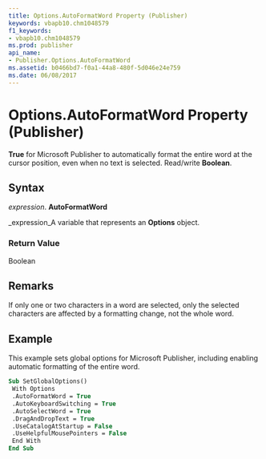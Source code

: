 ```yaml
---
title: Options.AutoFormatWord Property (Publisher)
keywords: vbapb10.chm1048579
f1_keywords:
- vbapb10.chm1048579
ms.prod: publisher
api_name:
- Publisher.Options.AutoFormatWord
ms.assetid: b0466bd7-f0a1-44a8-480f-5d046e24e759
ms.date: 06/08/2017
---
```



# Options.AutoFormatWord Property (Publisher)

 **True** for Microsoft Publisher to automatically format the entire word at the cursor position, even when no text is selected. Read/write **Boolean**.


## Syntax

 _expression_. **AutoFormatWord**

 _expression_A variable that represents an  **Options** object.


### Return Value

Boolean


## Remarks

If only one or two characters in a word are selected, only the selected characters are affected by a formatting change, not the whole word.


## Example

This example sets global options for Microsoft Publisher, including enabling automatic formatting of the entire word.


```vb
Sub SetGlobalOptions() 
 With Options 
 .AutoFormatWord = True 
 .AutoKeyboardSwitching = True 
 .AutoSelectWord = True 
 .DragAndDropText = True 
 .UseCatalogAtStartup = False 
 .UseHelpfulMousePointers = False 
 End With 
End Sub
```


